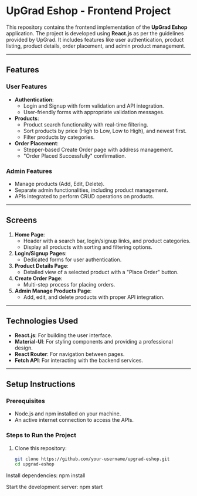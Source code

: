 # UpGrad Eshop - Frontend Project

This repository contains the frontend implementation of the **UpGrad Eshop** application. The project is developed using **React.js** as per the guidelines provided by UpGrad. It includes features like user authentication, product listing, product details, order placement, and admin product management.

---

## **Features**

### **User Features**
- **Authentication**:
  - Login and Signup with form validation and API integration.
  - User-friendly forms with appropriate validation messages.
- **Products**:
  - Product search functionality with real-time filtering.
  - Sort products by price (High to Low, Low to High), and newest first.
  - Filter products by categories.
- **Order Placement**:
  - Stepper-based Create Order page with address management.
  - "Order Placed Successfully" confirmation.

### **Admin Features**
- Manage products (Add, Edit, Delete).
- Separate admin functionalities, including product management.
- APIs integrated to perform CRUD operations on products.

---

## **Screens**

1. **Home Page**:
   - Header with a search bar, login/signup links, and product categories.
   - Display all products with sorting and filtering options.
2. **Login/Signup Pages**:
   - Dedicated forms for user authentication.
3. **Product Details Page**:
   - Detailed view of a selected product with a "Place Order" button.
4. **Create Order Page**:
   - Multi-step process for placing orders.
5. **Admin Manage Products Page**:
   - Add, edit, and delete products with proper API integration.

---

## **Technologies Used**
- **React.js**: For building the user interface.
- **Material-UI**: For styling components and providing a professional design.
- **React Router**: For navigation between pages.
- **Fetch API**: For interacting with the backend services.

---

## **Setup Instructions**

### **Prerequisites**
- Node.js and npm installed on your machine.
- An active internet connection to access the APIs.

### **Steps to Run the Project**
1. Clone this repository:
   ```bash
   git clone https://github.com/your-username/upgrad-eshop.git
   cd upgrad-eshop


Install dependencies:
npm install

Start the development server:
npm start
